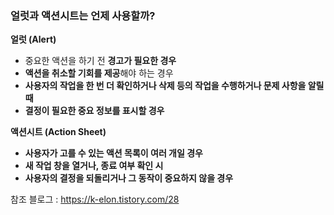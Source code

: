 ### 얼럿과 액션시트는 언제 사용할까?

**얼럿 (Alert)**

- 중요한 액션을 하기 전 **경고가 필요한 경우**
- **액션을 취소할 기회를 제공**해야 하는 경우
- **사용자의 작업을 한 번 더 확인하거나 삭제 등의 작업을 수행하거나 문제 사항을 알릴 때**
- **결정이 필요한 중요 정보를 표시할 경우**

**액션시트 (Action Sheet)**

- **사용자가 고를 수 있는 액션 목록이 여러 개일 경우**
- **새 작업 창을 열거나, 종료 여부 확인 시**
- **사용자의 결정을 되돌리거나 그 동작이 중요하지 않을 경우**



참조 블로그 : https://k-elon.tistory.com/28

